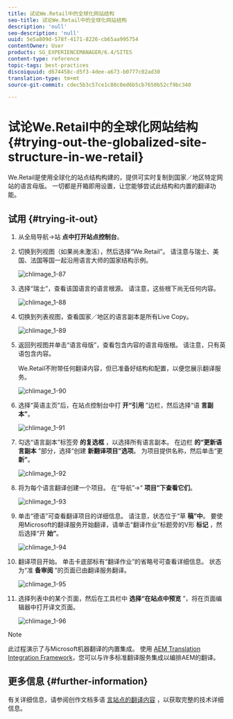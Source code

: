 ```yaml
---
title: 试论We.Retail中的全球化网站结构
seo-title: 试论We.Retail中的全球化网站结构
description: 'null'
seo-description: 'null'
uuid: 5e5a809d-578f-4171-8226-cb65aa995754
contentOwner: User
products: SG_EXPERIENCEMANAGER/6.4/SITES
content-type: reference
topic-tags: best-practices
discoiquuid: d674458c-d5f3-4dee-a673-b0777c02ad30
translation-type: tm+mt
source-git-commit: cdec5b3c57ce1c80c0ed6b5cb7650b52cf9bc340

---
```



# 试论We.Retail中的全球化网站结构{#trying-out-the-globalized-site-structure-in-we-retail}

We.Retail是使用全球化的站点结构构建的，提供可实时复制到国家／地区特定网站的语言母版。 一切都是开箱即用设置，让您能够尝试此结构和内置的翻译功能。

## 试用 {#trying-it-out}

1. 从全局导航->站 **点中打开站点控制台**。
1. 切换到列视图（如果尚未激活），然后选择“We.Retail”。 请注意与瑞士、美国、法国等国一起沿用语言大师的国家结构示例。

   ![chlimage_1-87](assets/chlimage_1-87.png)

1. 选择“瑞士”，查看该国语言的语言根源。 请注意，这些根下尚无任何内容。

   ![chlimage_1-88](assets/chlimage_1-88.png)

1. 切换到列表视图，查看国家／地区的语言副本是所有Live Copy。

   ![chlimage_1-89](assets/chlimage_1-89.png)

1. 返回列视图并单击“语言母版”，查看包含内容的语言母版根。 请注意，只有英语包含内容。

   We.Retail不附带任何翻译内容，但已准备好结构和配置，以便您展示翻译服务。

   ![chlimage_1-90](assets/chlimage_1-90.png)

1. 选择“英语主页”后，在站点控制台中打 **开“引用** ”边栏，然后选择“语 **言副本”**。

   ![chlimage_1-91](assets/chlimage_1-91.png)

1. 勾选“语言副本”标签旁 **的复选框** ，以选择所有语言副本。 在边栏 **的“更新语言副本** ”部分，选择“创建 **新翻译项目”选项**。 为项目提供名称，然后单击“更 **新”**。

   ![chlimage_1-92](assets/chlimage_1-92.png)

1. 将为每个语言翻译创建一个项目。 在“导航”->“ **项目”下查看它们**。

   ![chlimage_1-93](assets/chlimage_1-93.png)

1. 单击“德语”可查看翻译项目的详细信息。 请注意，状态位于“草 **稿”中**。 要使用Microsoft的翻译服务开始翻译，请单击“翻译作业”标题旁的V形 **标记** ，然后选择“开 **始”**。

   ![chlimage_1-94](assets/chlimage_1-94.png)

1. 翻译项目开始。 单击卡底部标有“翻译作业”的省略号可查看详细信息。 状态为“准 **备审阅** ”的页面已由翻译服务翻译。

   ![chlimage_1-95](assets/chlimage_1-95.png)

1. 选择列表中的某个页面，然后在工具栏中 **选择“在站点中预览** ”，将在页面编辑器中打开译文页面。

   ![chlimage_1-96](assets/chlimage_1-96.png)

>[!NOTE]
>
>此过程演示了与Microsoft机器翻译的内置集成。 使用 [AEM Translation Integration Framework](/help/sites-administering/translation.md)，您可以与许多标准翻译服务集成以编排AEM的翻译。

## 更多信息 {#further-information}

有关详细信息，请参阅创作文档多语 [言站点的翻译内容](/help/sites-administering/translation.md) ，以获取完整的技术详细信息。
